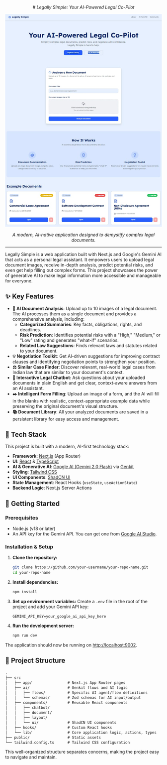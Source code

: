 *<p align="center"># Legally Simple: Your AI-Powered Legal Co-Pilot</p>*

*<p align="center">![Legally Simple Demo](public/demo.jpg)</p>*
*<p align="center">A modern, AI-native application designed to demystify complex legal documents.</p>*

---

Legally Simple is a web application built with Next.js and Google's Gemini AI that acts as a personal legal assistant. It empowers users to upload legal document images, receive in-depth analysis, predict potential risks, and even get help filling out complex forms. This project showcases the power of generative AI to make legal information more accessible and manageable for everyone.

## ✨ Key Features

- **📄 AI Document Analysis**: Upload up to 10 images of a legal document. The AI processes them as a single document and provides a comprehensive analysis, including:
  - **Categorized Summaries**: Key facts, obligations, rights, and deadlines.
  - **Risk Prediction**: Identifies potential risks with a "High," "Medium," or "Low" rating and generates "what-if" scenarios.
  - **Related Law Suggestions**: Finds relevant laws and statutes related to your document.
- **💡 Negotiation Toolkit**: Get AI-driven suggestions for improving contract clauses and identifying negotiation points to strengthen your position.
- **⚖️ Similar Case Finder**: Discover relevant, real-world legal cases from Indian law that are similar to your document's context.
- **🤖 Interactive Legal Chatbot**: Ask questions about your uploaded documents in plain English and get clear, context-aware answers from an AI assistant.
- **✒️ Intelligent Form Filling**: Upload an image of a form, and the AI will fill in the blanks with realistic, context-appropriate example data while preserving the original document's visual structure.
- **📚 Document Library**: All your analyzed documents are saved in a persistent library for easy access and management.

## 🚀 Tech Stack

This project is built with a modern, AI-first technology stack:

- **Framework**: [Next.js](https://nextjs.org/) (App Router)
- **UI**: [React](https://react.dev/) & [TypeScript](https://www.typescriptlang.org/)
- **AI & Generative AI**: [Google AI (Gemini 2.0 Flash)](https://ai.google.dev/) via [Genkit](https://firebase.google.com/docs/genkit)
- **Styling**: [Tailwind CSS](https://tailwindcss.com/)
- **UI Components**: [ShadCN UI](https://ui.shadcn.com/)
- **State Management**: React Hooks (`useState`, `useActionState`)
- **Backend Logic**: Next.js Server Actions

## 🔧 Getting Started

### Prerequisites

- Node.js (v18 or later)
- An API key for the Gemini API. You can get one from [Google AI Studio](https://aistudio.google.com/app/apikey).

### Installation & Setup

1.  **Clone the repository:**
    ```bash
    git clone https://github.com/your-username/your-repo-name.git
    cd your-repo-name
    ```

2.  **Install dependencies:**
    ```bash
    npm install
    ```

3.  **Set up environment variables:**
    Create a `.env` file in the root of the project and add your Gemini API key:
    ```env
    GEMINI_API_KEY=your_google_ai_api_key_here
    ```

4.  **Run the development server:**
    ```bash
    npm run dev
    ```

The application should now be running on [http://localhost:9002](http://localhost:9002).

## 📂 Project Structure

```
.
├── src
│   ├── app/                # Next.js App Router pages
│   ├── ai/                 # Genkit flows and AI logic
│   │   ├── flows/          # Specific AI agent/flow definitions
│   │   └── schemas/        # Zod schemas for AI input/output
│   ├── components/         # Reusable React components
│   │   ├── chatbot/
│   │   ├── document/
│   │   ├── layout/
│   │   └── ui/             # ShadCN UI components
│   ├── hooks/              # Custom React hooks
│   └── lib/                # Core application logic, actions, types
├── public/                 # Static assets
└── tailwind.config.ts      # Tailwind CSS configuration
```

This well-organized structure separates concerns, making the project easy to navigate and maintain.

